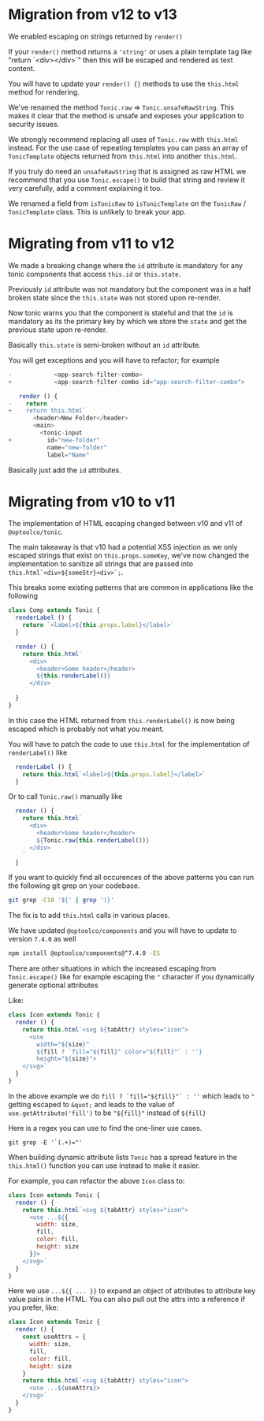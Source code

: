 # Migration from v12 to v13

We enabled escaping on strings returned by `render()`

If your `render()` method returns a `'string'` or uses a plain
template tag like "return \`&lt;div>&lt;/div>\`" then this will
be escaped and rendered as text content.

You will have to update your `render() {}` methods to use
the `this.html` method for rendering.

We've renamed the method `Tonic.raw` => `Tonic.unsafeRawString`.
This makes it clear that the method is unsafe and exposes your
application to security issues.

We strongly recommend replacing all uses of `Tonic.raw` with
`this.html` instead. For the use case of repeating templates
you can pass an array of `TonicTemplate` objects returned
from `this.html` into another `this.html`.

If you truly do need an `unsafeRawString` that is assigned as
raw HTML we recommend that you use `Tonic.escape()` to build
that string and review it very carefully, add a comment explaining
it too.

We renamed a field from `isTonicRaw` to `isTonicTemplate` on
the `TonicRaw` / `TonicTemplate` class. This is unlikely to break
your app.

# Migrating from v11 to v12

We made a breaking change where the `id` attribute is mandatory
for any tonic components that access `this.id` or `this.state`.

Previously `id` attribute was not mandatory but the component
was in a half broken state since the `this.state` was not
stored upon re-render.

Now tonic warns you that the component is stateful and that the
`id` is mandatory as its the primary key by which we store the
`state` and get the previous state upon re-render.

Basically `this.state` is semi-broken without an `id` attribute.

You will get exceptions and you will have to refactor; for example

```js
-            <app-search-filter-combo>
+            <app-search-filter-combo id="app-search-filter-combo">

   render () {
-    return `
+    return this.html`
       <header>New Folder</header>
       <main>
         <tonic-input
+          id="new-folder"
           name="new-folder"
           label="Name"
```

Basically just add the `id` attributes.

# Migrating from v10 to v11

The implementation of HTML escaping changed between v10 and v11
of `@optoolco/tonic`.

The main takeaway is that v10 had a potential XSS injection as
we only escaped strings that exist on `this.props.someKey`,
we've now changed the implementation to sanitize all strings
that are passed into ``this.html`<div>${someStr}<div>`;``.

This breaks some existing patterns that are common in applications
like the following

```js
class Comp extends Tonic {
  renderLabel () {
    return `<label>${this.props.label}</label>`
  }

  render () {
    return this.html`
      <div>
        <header>Some header</header>
        ${this.renderLabel()}
      </div>
    `
  }
}
```

In this case the HTML returned from `this.renderLabel()` is now
being escaped which is probably not what you meant.

You will have to patch the code to use `this.html` for the
implementation of `renderLabel()` like

```js
  renderLabel () {
    return this.html`<label>${this.props.label}</label>`
  }
```

Or to call `Tonic.raw()` manually like

```js
  render () {
    return this.html`
      <div>
        <header>Some header</header>
        ${Tonic.raw(this.renderLabel())}
      </div>
    `
  }
```

If you want to quickly find all occurences of the above patterns
you can run the following git grep on your codebase.

```sh
git grep -C10 '${' | grep ')}'
```

The fix is to add `this.html` calls in various places.

We have updated `@optoolco/components` and you will have to
update to version `7.4.0` as well

```sh
npm install @optoolco/components@^7.4.0 -ES
```

There are other situations in which the increased escaping from
`Tonic.escape()` like for example escaping the `"` character if
you dynamically generate optional attributes

Like:

```js
class Icon extends Tonic {
  render () {
    return this.html`<svg ${tabAttr} styles="icon">
      <use
        width="${size}"
        ${fill ? `fill="${fill}" color="${fill}"` : ''}
        height="${size}">
    </svg>`
  }
}
```

In the above example we do ``fill ? `fill="${fill}"` : ''`` which
leads to `"` getting escaped to `&quot;` and leads to the value
of `use.getAttribute('fill')` to be `"${fill}"` instead of `${fill}`

Here is a regex you can use to find the one-liner use cases.

```
git grep -E '`(.+)="'
```

When building dynamic attribute lists `Tonic` has a spread feature
in the `this.html()` function you can use instead to make it easier.

For example, you can refactor the above `Icon` class to:

```js
class Icon extends Tonic {
  render () {
    return this.html`<svg ${tabAttr} styles="icon">
      <use ...${{
        width: size,
        fill,
        color: fill,
        height: size
      }}>
    </svg>`
  }
}
```

Here we use `...${{ ... }}` to expand an object of attributes to
attribute key value pairs in the HTML. You can also pull out the attrs
into a reference if you prefer, like:

```js
class Icon extends Tonic {
  render () {
    const useAttrs = {
      width: size,
      fill,
      color: fill,
      height: size
    }
    return this.html`<svg ${tabAttr} styles="icon">
      <use ...${useAttrs}>
    </svg>`
  }
}
```
